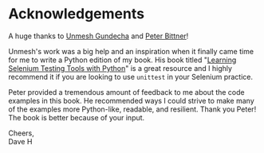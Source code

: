 # Acknowledgements

A huge thanks to [Unmesh Gundecha](https://twitter.com/upgundecha) and [Peter Bittner](https://github.com/bittner)!

Unmesh's work was a big help and an inspiration when it finally came time for me to write a Python edition of my book. His book titled "[Learning Selenium Testing Tools with Python](https://www.amazon.com/Learning-Selenium-Testing-Tools-Python/dp/1783983507/ref=mt_paperback?_encoding=UTF8&me=)" is a great resource and I highly recommend it if you are looking to use `unittest` in your Selenium practice.

Peter provided a tremendous amount of feedback to me about the code examples in this book. He recommended ways I could strive to make many of the examples more Python-like, readable, and resilient. Thank you Peter! The book is better because of your input.


Cheers,  
Dave H
